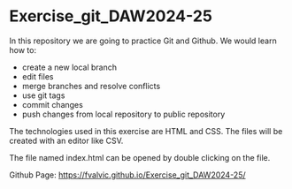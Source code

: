 # Exercise_git_DAW2024-25

In this repository we are going to practice Git and Github.
We would learn how to:
- create a new local branch
- edit files
- merge branches and resolve conflicts
- use git tags
- commit changes
- push changes from local repository to public repository

The technologies used in this exercise are HTML and CSS. The files will be created with an editor like CSV.

The file named index.html can be opened by double clicking on the file.

Github Page: https://fvalvic.github.io/Exercise_git_DAW2024-25/
